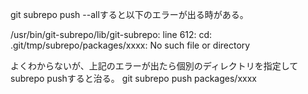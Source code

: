 git subrepo push --allすると以下のエラーが出る時がある。

/usr/bin/git-subrepo/lib/git-subrepo: line 612: cd: .git/tmp/subrepo/packages/xxxx: No such file or directory

よくわからないが、上記のエラーが出たら個別のディレクトリを指定してsubrepo pushすると治る。
git subrepo push packages/xxxx
